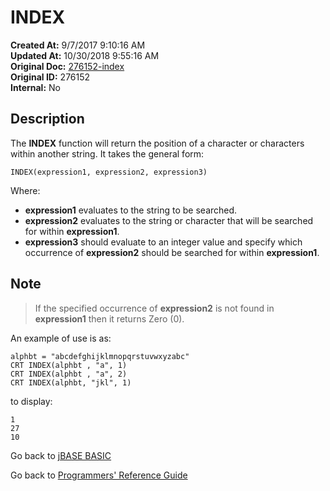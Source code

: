 # INDEX

**Created At:** 9/7/2017 9:10:16 AM  
**Updated At:** 10/30/2018 9:55:16 AM  
**Original Doc:** [276152-index](https://docs.jbase.com/36868-jbase-basic/276152-index)  
**Original ID:** 276152  
**Internal:** No  

## Description

The **INDEX** function will return the position of a character or characters within another string. It takes the general form:

```
INDEX(expression1, expression2, expression3)
```

Where:

- **expression1** evaluates to the string to be searched.
- **expression2** evaluates to the string or character that will be searched for within **expression1**.
- **expression3** should evaluate to an integer value and specify which occurrence of **expression2** should be searched for within **expression1**.

## Note

> If the specified occurrence of **expression2** is not found in **expression1** then it returns Zero (0).

An example of use is as:

```
alphbt = "abcdefghijklmnopqrstuvwxyzabc"
CRT INDEX(alphbt , "a", 1)
CRT INDEX(alphbt , "a", 2)
CRT INDEX(alphbt, "jkl", 1)
```

to display:

```
1
27
10
```

Go back to [jBASE BASIC](./../README.md)

Go back to [Programmers' Reference Guide](./../../reference-guides/jbc/README.md)
